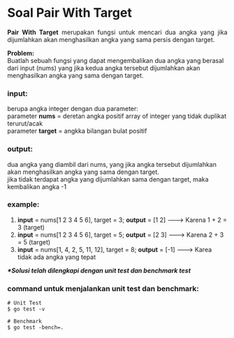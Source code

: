 # Soal Pair With Target

<p align=justify><b>Pair With Target</b> merupakan fungsi untuk mencari dua angka yang jika dijumlahkan akan menghasilkan angka yang sama persis dengan target.
</p>

<b>Problem:</b><br>
Buatlah sebuah fungsi yang dapat mengembalikan dua angka yang berasal dari input (nums) yang jika kedua angka tersebut dijumlahkan akan menghasilkan angka yang sama dengan target.
<br>

### input:

berupa angka integer dengan dua parameter:<br>
parameter <b>nums</b> = deretan angka positif array of integer yang tidak duplikat terurut/acak<br>
parameter <b>target</b> = angkka bilangan bulat positif
<br>

### output:

dua angka yang diambil dari nums, yang jika angka tersebut dijumlahkan akan menghasilkan angka yang sama dengan target.\
jika tidak terdapat angka yang dijumlahkan sama dengan target, maka kembalikan angka -1
<br>

### example:

1. <b>input</b> = nums[1 2 3 4 5 6], target = 3; <b>output</b> = [1 2]    ---> Karena 1 + 2 = 3 (target) 
2. <b>input</b> = nums[1 2 3 4 5 6], target = 5; <b>output</b> = [2 3]    ---> Karena 2 + 3 = 5 (target) 
3. <b>input</b> = nums[1, 4, 2, 5, 11, 12], target = 8; <b>output</b> = [-1]   ---> Karea tidak ada angka yang tepat


<i><b>*Solusi telah dilengkapi dengan unit test dan benchmark test</b></i>

### command untuk menjalankan unit test dan benchmark:

```
# Unit Test
$ go test -v

# Benchmark
$ go test -bench=.
```
